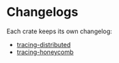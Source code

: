 # Changelogs

Each crate keeps its own changelog:
- [tracing-distributed](./tracing-distributed/Changelog.md)
- [tracing-honeycomb](./tracing-honeycomb/Changelog.md)
